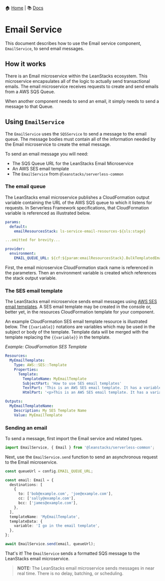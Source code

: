 :house: [Home](/README.md) | :books: [Docs](../DOCS.md)

# Email Service

This document describes how to use the Email service component, `EmailService`, to send email messages.

## How it works

There is an Email microservice within the LeanStacks ecosystem. This microservice encapsulates all of the logic to actually send transactional emails. The email microservice receives requests to create and send emails from a AWS SQS Queue.

When another component needs to send an email, it simply needs to send a message to that Queue.

## Using `EmailService`

The `EmailService` uses the `SQSService` to send a message to the email queue. The message bodies must contain all of the information needed by the Email microservice to create the email message.

To send an email message you will need:

- The SQS Queue URL for the LeanStacks Email Microservice
- An AWS SES email template
- The `EmailService` from `@leanstacks/serverless-common`

### The email queue

The LeanStacks email microservice publishes a CloudFormation output variable containing the URL of the AWS SQS queue to which it listens for requests. In Serverless Framework specifications, that CloudFormation variable is referenced as illustrated below.

```yaml
params:
  default:
    emailResourcesStack: ls-service-email-resources-${sls:stage}

...omitted for brevity...

provider:
  environment:
    EMAIL_QUEUE_URL: ${cf:${param:emailResourcesStack}.BulkTemplatedEmailQueueUrl}
```

First, the email microservice CloudFormation stack name is referenced in the parameters. Then an environment variable is created which references the stack output variable.

### The SES email template

The LeanStacks email microservice sends email messages using [AWS SES email templates](https://docs.aws.amazon.com/ses/latest/dg/send-personalized-email-api.html). A SES email template may be created in the console or, better yet, in the resources CloudFormation template for your component.

An example CloudFormation SES email template resource is illustrated below. The `{{variable}}` notations are variables which may be used in the subject or body of the template. Template data will be merged with the template replacing the `{{variable}}` in the template.

_Example: CloudFormation SES Template_

```yaml
Resources:
  MyEmailTemplate:
    Type: AWS::SES::Template
    Properties:
      Template:
        TemplateName: MyEmailTemplate
        SubjectPart: 'How to use SES email templates'
        TextPart: 'This is an AWS SES email template. It has a variable: {{variable}}.'
        HtmlPart: '<p>This is an AWS SES email template. It has a variable:</p><p>{{variable}}</p>'

Outputs:
  MyEmailTemplateName:
    Description: My SES Template Name
    Value: MyEmailTemplate
```

### Sending an email

To send a message, first import the Email service and related types.

```ts
import EmailService, { Email } from '@leanstacks/serverless-common';
```

Next, use the `EmailService.send` function to send an asynchronous request to the Email microservice.

```ts
const queueUrl = config.EMAIL_QUEUE_URL;

const email: Email = {
  destinations: [
    {
      to: ['bob@example.com', 'joe@example.com'],
      cc: ['sally@example.com'],
      bcc: ['james@example.com'],
    },
  ],
  templateName: 'MyEmailTemplate',
  templateData: {
    variable: 'I go in the email template',
  },
};

await EmailService.send(email, queueUrl);
```

That's it! The `EmailService` sends a formatted SQS message to the LeanStacks email microservice.

> **NOTE:** The LeanStacks email microservice sends messages in near real time. There is no delay, batching, or scheduling.
